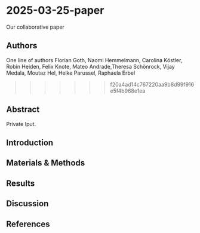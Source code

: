 # 2025-03-25-paper
Our collaborative paper

## Authors

One line of authors
Florian Goth, Naomi Hemmelmann, Carolina Köstler, Robin Heiden, Felix Knote, Mateo Andrade,Theresa Schönrock, Vijay Medala, Moutaz Hel, Helke Parussel, Raphaela Erbel
>>>>>>> f20a4ad14c767220aa9b8d99f916e5f4b968e1ea

## Abstract
Private Iput.

## Introduction

## Materials & Methods

## Results

## Discussion

## References


